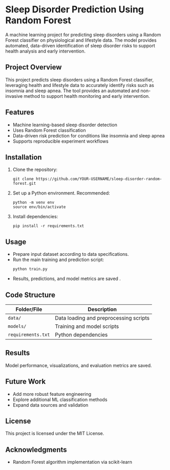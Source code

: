 # Sleep Disorder Prediction Using Random Forest
A machine learning project for predicting sleep disorders using a Random Forest classifier on physiological and lifestyle data. The model provides automated, data-driven identification of sleep disorder risks to support health analysis and early intervention.


## Project Overview
This project predicts sleep disorders using a Random Forest classifier, leveraging health and lifestyle data to accurately identify risks such as insomnia and sleep apnea. The tool provides an automated and non-invasive method to support health monitoring and early intervention.

## Features
- Machine learning-based sleep disorder detection
- Uses Random Forest classification
- Data-driven risk prediction for conditions like insomnia and sleep apnea
- Supports reproducible experiment workflows

## Installation

1. Clone the repository:
   ```
   git clone https://github.com/YOUR-USERNAME/sleep-disorder-random-forest.git
   ```
2. Set up a Python environment. Recommended:
   ```
   python -m venv env
   source env/bin/activate
   ```
3. Install dependencies:
   ```
   pip install -r requirements.txt
   ```

## Usage

- Prepare input dataset according to data specifications.
- Run the main training and prediction script:
   ```
   python train.py
   ```
- Results, predictions, and model metrics are saved .

## Code Structure

| Folder/File        | Description               |
|--------------------|--------------------------|
| `data/`            | Data loading and preprocessing scripts |
| `models/`          | Training and model scripts                    
| `requirements.txt` | Python dependencies                           |

## Results

Model performance, visualizations, and evaluation metrics are saved.

## Future Work

- Add more robust feature engineering
- Explore additional ML classification methods
- Expand data sources and validation

## License

This project is licensed under the MIT License.

## Acknowledgments

- Random Forest algorithm implementation via scikit-learn


